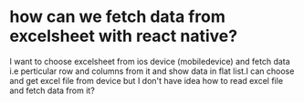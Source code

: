 
# how can we fetch data from excelsheet with react native?

I want to choose excelsheet from ios device (mobiledevice) and fetch data i.e perticular row and columns from it and show data in flat list.I can choose and get excel file from device but I don't have idea how to read excel file and fetch data from it?

        